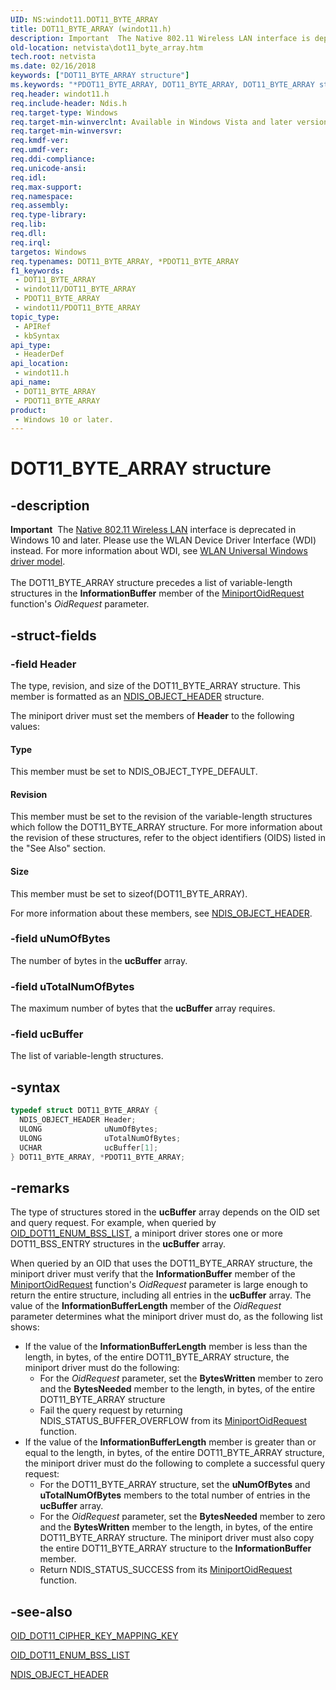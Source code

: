 ```yaml
---
UID: NS:windot11.DOT11_BYTE_ARRAY
title: DOT11_BYTE_ARRAY (windot11.h)
description: Important  The Native 802.11 Wireless LAN interface is deprecated in Windows 10 and later.
old-location: netvista\dot11_byte_array.htm
tech.root: netvista
ms.date: 02/16/2018
keywords: ["DOT11_BYTE_ARRAY structure"]
ms.keywords: "*PDOT11_BYTE_ARRAY, DOT11_BYTE_ARRAY, DOT11_BYTE_ARRAY structure [Network Drivers Starting with Windows Vista], Native_802.11_data_types_b4146de4-b261-40d9-847d-1eebb48eafea.xml, PDOT11_BYTE_ARRAY, PDOT11_BYTE_ARRAY structure pointer [Network Drivers Starting with Windows Vista], netvista.dot11_byte_array, windot11/DOT11_BYTE_ARRAY, windot11/PDOT11_BYTE_ARRAY"
req.header: windot11.h
req.include-header: Ndis.h
req.target-type: Windows
req.target-min-winverclnt: Available in Windows Vista and later versions of the Windows operating   systems.
req.target-min-winversvr: 
req.kmdf-ver: 
req.umdf-ver: 
req.ddi-compliance: 
req.unicode-ansi: 
req.idl: 
req.max-support: 
req.namespace: 
req.assembly: 
req.type-library: 
req.lib: 
req.dll: 
req.irql: 
targetos: Windows
req.typenames: DOT11_BYTE_ARRAY, *PDOT11_BYTE_ARRAY
f1_keywords:
 - DOT11_BYTE_ARRAY
 - windot11/DOT11_BYTE_ARRAY
 - PDOT11_BYTE_ARRAY
 - windot11/PDOT11_BYTE_ARRAY
topic_type:
 - APIRef
 - kbSyntax
api_type:
 - HeaderDef
api_location:
 - windot11.h
api_name:
 - DOT11_BYTE_ARRAY
 - PDOT11_BYTE_ARRAY
product:
 - Windows 10 or later.
---
```


# DOT11_BYTE_ARRAY structure


## -description

<div class="alert"><b>Important</b>  The <a href="/previous-versions/windows/hardware/wireless/ff560689(v=vs.85)">Native 802.11 Wireless LAN</a> interface is deprecated in Windows 10 and later. Please use the WLAN Device Driver Interface (WDI) instead. For more information about WDI, see <a href="/windows-hardware/drivers/network/wifi-universal-driver-model">WLAN Universal Windows driver model</a>.</div><div> </div>The DOT11_BYTE_ARRAY structure precedes a list of variable-length structures in the
  <b>InformationBuffer</b> member of the
  <a href="..\ndis\nc-ndis-miniport_oid_request.md">MiniportOidRequest</a> function's
  <i>OidRequest</i> parameter.

## -struct-fields

### -field Header

The type, revision, and size of the DOT11_BYTE_ARRAY structure. This member is formatted as an
     <a href="..\ntddndis\ns-ntddndis-_ndis_object_header.md">NDIS_OBJECT_HEADER</a> structure.


The miniport driver must set the members of
     <b>Header</b> to the following values:





#### Type

This member must be set to NDIS_OBJECT_TYPE_DEFAULT.



#### Revision

This member must be set to the revision of the variable-length structures which follow the
       DOT11_BYTE_ARRAY structure. For more information about the revision of these structures, refer to the
       object identifiers (OIDS) listed in the
       "See Also" section.



#### Size

This member must be set to
       sizeof(DOT11_BYTE_ARRAY).

For more information about these members, see
     <a href="..\ntddndis\ns-ntddndis-_ndis_object_header.md">NDIS_OBJECT_HEADER</a>.

### -field uNumOfBytes

The number of bytes in the
     <b>ucBuffer</b> array.

### -field uTotalNumOfBytes

The maximum number of bytes that the
     <b>ucBuffer</b> array requires.

### -field ucBuffer

The list of variable-length structures.

## -syntax

```cpp
typedef struct DOT11_BYTE_ARRAY {
  NDIS_OBJECT_HEADER Header;
  ULONG              uNumOfBytes;
  ULONG              uTotalNumOfBytes;
  UCHAR              ucBuffer[1];
} DOT11_BYTE_ARRAY, *PDOT11_BYTE_ARRAY;
```

## -remarks

The type of structures stored in the
    <b>ucBuffer</b> array depends on the OID set and query request. For example, when queried by
    <a href="/windows-hardware/drivers/network/oid-dot11-enum-bss-list">OID_DOT11_ENUM_BSS_LIST</a>, a miniport
    driver stores one or more DOT11_BSS_ENTRY structures in the
    <b>ucBuffer</b> array.

When queried by an OID that uses the DOT11_BYTE_ARRAY structure, the miniport driver must verify that
    the
    <b>InformationBuffer</b> member of the
    <a href="..\ndis\nc-ndis-miniport_oid_request.md">MiniportOidRequest</a> function's
    <i>OidRequest</i> parameter is large enough to return the entire structure, including all entries in the
    <b>ucBuffer</b> array. The value of the
    <b>InformationBufferLength</b> member of the
    <i>OidRequest</i> parameter determines what the miniport driver must do, as the following list shows:

<ul>
<li>
If the value of the
      <b>InformationBufferLength</b> member is less than the length, in bytes, of the entire DOT11_BYTE_ARRAY
      structure, the miniport driver must do the following:

<ul>
<li>
For the
        <i>OidRequest</i> parameter, set the
        <b>BytesWritten</b> member to zero and the
        <b>BytesNeeded</b> member to the length, in bytes, of the entire DOT11_BYTE_ARRAY structure

</li>
<li>
Fail the query request by returning NDIS_STATUS_BUFFER_OVERFLOW from its
        <a href="..\ndis\nc-ndis-miniport_oid_request.md">MiniportOidRequest</a> function.

</li>
</ul>
</li>
<li>
If the value of the
      <b>InformationBufferLength</b> member is greater than or equal to the length, in bytes, of the entire
      DOT11_BYTE_ARRAY structure, the miniport driver must do the following to complete a successful query
      request:

<ul>
<li>
For the DOT11_BYTE_ARRAY structure, set the
        <b>uNumOfBytes</b> and
        <b>uTotalNumOfBytes</b> members to the total number of entries in the
        <b>ucBuffer</b> array.

</li>
<li>
For the
        <i>OidRequest</i> parameter, set the
        <b>BytesNeeded</b> member to zero and the
        <b>BytesWritten</b> member to the length, in bytes, of the entire DOT11_BYTE_ARRAY structure. The
        miniport driver must also copy the entire DOT11_BYTE_ARRAY structure to the
        <b>InformationBuffer</b> member.

</li>
<li>
Return NDIS_STATUS_SUCCESS from its
        <a href="..\ndis\nc-ndis-miniport_oid_request.md">MiniportOidRequest</a> function.

</li>
</ul>
</li>
</ul>

## -see-also

<a href="/windows-hardware/drivers/network/oid-dot11-cipher-key-mapping-key">
   OID_DOT11_CIPHER_KEY_MAPPING_KEY</a>



<a href="/windows-hardware/drivers/network/oid-dot11-enum-bss-list">OID_DOT11_ENUM_BSS_LIST</a>



<a href="..\ntddndis\ns-ntddndis-_ndis_object_header.md">NDIS_OBJECT_HEADER</a>

